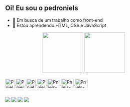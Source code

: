 ## Oi! Eu sou o pedroniels

- 🔭 Em busca de um trabalho como front-end
- 🌱 Estou aprendendo HTML, CSS e JavaScript

<div align="center">
  <a href="https://github.com/opedroniels">
  <img height="130em" src="https://github-readme-stats.vercel.app/api?username=opedroniels&show_icons=true&theme=gotham&include_all_commits=true&count_private=true"/>
  <img height="130em" src="https://github-readme-stats.vercel.app/api/top-langs/?username=opedroniels&layout=compact&langs_count=7&theme=gotham"/>
</div>
  <div style="display: inline_block"><br>
  <img align="center" alt="Pniels-Photoshop" height="30" widht="40" src="https://cdn.jsdelivr.net/gh/devicons/devicon/icons/photoshop/photoshop-plain.svg"/>
  <img align="center" alt="Pniels-Illustrator" height="30" widht="40" src="https://cdn.jsdelivr.net/gh/devicons/devicon/icons/illustrator/illustrator-plain.svg" />
  <img align="center" alt="Pniels-Illustrator" height="30" widht="40" src="https://cdn.jsdelivr.net/gh/devicons/devicon/icons/figma/figma-original.svg" />
  <img align="center" alt="Pniels-Blender" height="30" widht="40" src="https://cdn.jsdelivr.net/gh/devicons/devicon/icons/blender/blender-original.svg" />
  <img align="center" alt="Pniels-HTML" height="30" width="40" src="https://cdn.jsdelivr.net/gh/devicons/devicon/icons/html5/html5-original.svg" />
  <img align="center" alt="Pniels-CSS" height="30" width="40" src="https://cdn.jsdelivr.net/gh/devicons/devicon/icons/css3/css3-original.svg" />
  <img align="center" alt="Pniels-Js" height="30" width="40" src="https://cdn.jsdelivr.net/gh/devicons/devicon/icons/javascript/javascript-original.svg" />
    <imgfe align="right" alt="Pniels-pic" height="150" style="border-radius:50px;" src="https:">
  
</div>
  
##
  
<div>
<a href = "mailto:pedroniels@gmail.com"><img src="https://img.shields.io/badge/Gmail-D14836?style=for-the-badge&logo=gmail&logoColor=white" target="_blank"></a>
<a href="https://www.linkedin.com/in/pedroniels/" target="_blank"><img src="https://img.shields.io/badge/-LinkedIn-%230077B5?style=for-the-badge&logo=linkedin&logoColor=white" target="_blank"></a>
<a href="https://www.behance.net/pedroniels" target="_blank"><img src="https://img.shields.io/badge/Behance-1769ff?style=for-the-badge&logo=behance&logoColor=white"></a>
<a href="https://instagram.com/opedroniels" target="_blank"><img src="https://img.shields.io/badge/-Instagram-%23E4405F?style=for-the-badge&logo=instagram&logoColor=white" target="_blank"></a>
</div>
